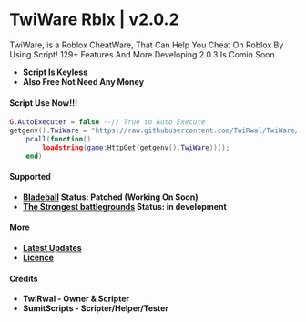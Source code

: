 # TwiWare Rblx | v2.0.2 
TwiWare, is a Roblox CheatWare, That Can Help You Cheat On Roblox By Using Script! 129+ Features And More
Developing 2.0.3 Is Comin Soon
- **Script Is Keyless**
- **Also Free Not Need Any Money**

#### Script Use Now!!!
```lua
G.AutoExecuter = false --// True to Auto Execute
getgenv().TwiWare = "https://raw.githubusercontent.com/TwiRwal/TwiWare/main/Loader.lua";
    pcall(function()
        loadstring(game:HttpGet(getgenv().TwiWare))();
    end)
```
#### Supported
- **[Bladeball](https://www.roblox.com/games/13772394625/UPD-Blade-Ball) Status: Patched (Working On Soon)**
- **[The Strongest battlegrounds](https://www.roblox.com/games/10449761463/The-Strongest-Battlegrounds) Status: in development**

#### More
* **[Latest Updates](https://raw.githubusercontent.com/TwiWare/TwiWareExploits/main/Updates)**
* **[Licence](https://raw.githubusercontent.com/TwiWare/TwiWareExploits/main/LICENSE)**

#### Credits 
- **TwiRwal - Owner & Scripter**
- **SumitScripts - Scripter/Helper/Tester**
